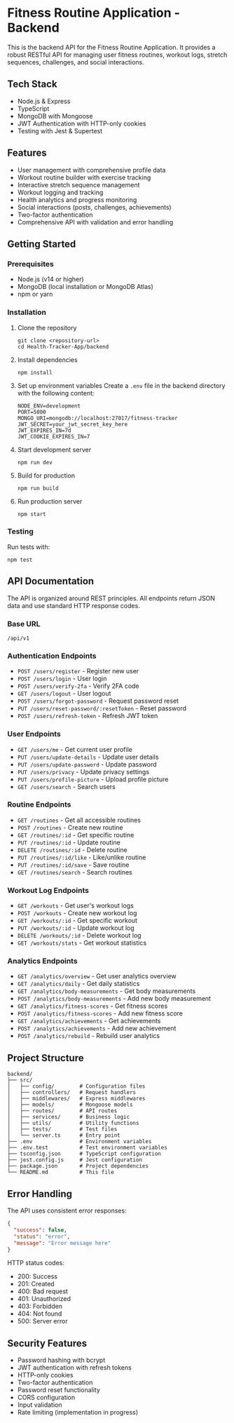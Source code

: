 # Fitness Routine Application - Backend

This is the backend API for the Fitness Routine Application. It provides a robust RESTful API for managing user fitness routines, workout logs, stretch sequences, challenges, and social interactions.

## Tech Stack

- Node.js & Express
- TypeScript
- MongoDB with Mongoose
- JWT Authentication with HTTP-only cookies
- Testing with Jest & Supertest

## Features

- User management with comprehensive profile data
- Workout routine builder with exercise tracking
- Interactive stretch sequence management
- Workout logging and tracking
- Health analytics and progress monitoring
- Social interactions (posts, challenges, achievements)
- Two-factor authentication
- Comprehensive API with validation and error handling

## Getting Started

### Prerequisites

- Node.js (v14 or higher)
- MongoDB (local installation or MongoDB Atlas)
- npm or yarn

### Installation

1. Clone the repository
   ```
   git clone <repository-url>
   cd Health-Tracker-App/backend
   ```

2. Install dependencies
   ```
   npm install
   ```

3. Set up environment variables
   Create a `.env` file in the backend directory with the following content:
   ```
   NODE_ENV=development
   PORT=5000
   MONGO_URI=mongodb://localhost:27017/fitness-tracker
   JWT_SECRET=your_jwt_secret_key_here
   JWT_EXPIRES_IN=7d
   JWT_COOKIE_EXPIRES_IN=7
   ```

4. Start development server
   ```
   npm run dev
   ```

5. Build for production
   ```
   npm run build
   ```

6. Run production server
   ```
   npm start
   ```

### Testing

Run tests with:
```
npm test
```

## API Documentation

The API is organized around REST principles. All endpoints return JSON data and use standard HTTP response codes.

### Base URL

`/api/v1`

### Authentication Endpoints

- `POST /users/register` - Register new user
- `POST /users/login` - User login
- `POST /users/verify-2fa` - Verify 2FA code
- `GET /users/logout` - User logout
- `POST /users/forgot-password` - Request password reset
- `PUT /users/reset-password/:resetToken` - Reset password
- `POST /users/refresh-token` - Refresh JWT token

### User Endpoints

- `GET /users/me` - Get current user profile
- `PUT /users/update-details` - Update user details
- `PUT /users/update-password` - Update password
- `PUT /users/privacy` - Update privacy settings
- `PUT /users/profile-picture` - Upload profile picture
- `GET /users/search` - Search users

### Routine Endpoints

- `GET /routines` - Get all accessible routines
- `POST /routines` - Create new routine
- `GET /routines/:id` - Get specific routine
- `PUT /routines/:id` - Update routine
- `DELETE /routines/:id` - Delete routine
- `PUT /routines/:id/like` - Like/unlike routine
- `PUT /routines/:id/save` - Save routine
- `GET /routines/search` - Search routines

### Workout Log Endpoints

- `GET /workouts` - Get user's workout logs
- `POST /workouts` - Create new workout log
- `GET /workouts/:id` - Get specific workout
- `PUT /workouts/:id` - Update workout log
- `DELETE /workouts/:id` - Delete workout log
- `GET /workouts/stats` - Get workout statistics

### Analytics Endpoints

- `GET /analytics/overview` - Get user analytics overview
- `GET /analytics/daily` - Get daily statistics
- `GET /analytics/body-measurements` - Get body measurements
- `POST /analytics/body-measurements` - Add new body measurement
- `GET /analytics/fitness-scores` - Get fitness scores
- `POST /analytics/fitness-scores` - Add new fitness score
- `GET /analytics/achievements` - Get achievements
- `POST /analytics/achievements` - Add new achievement
- `POST /analytics/rebuild` - Rebuild user analytics

## Project Structure

```
backend/
├── src/
│   ├── config/        # Configuration files
│   ├── controllers/   # Request handlers
│   ├── middlewares/   # Express middlewares
│   ├── models/        # Mongoose models
│   ├── routes/        # API routes
│   ├── services/      # Business logic
│   ├── utils/         # Utility functions
│   ├── tests/         # Test files
│   └── server.ts      # Entry point
├── .env               # Environment variables
├── .env.test          # Test environment variables
├── tsconfig.json      # TypeScript configuration
├── jest.config.js     # Jest configuration
├── package.json       # Project dependencies
└── README.md          # This file
```

## Error Handling

The API uses consistent error responses:

```json
{
  "success": false,
  "status": "error",
  "message": "Error message here"
}
```

HTTP status codes:
- 200: Success
- 201: Created
- 400: Bad request
- 401: Unauthorized
- 403: Forbidden
- 404: Not found
- 500: Server error

## Security Features

- Password hashing with bcrypt
- JWT authentication with refresh tokens
- HTTP-only cookies
- Two-factor authentication
- Password reset functionality
- CORS configuration
- Input validation
- Rate limiting (implementation in progress)
